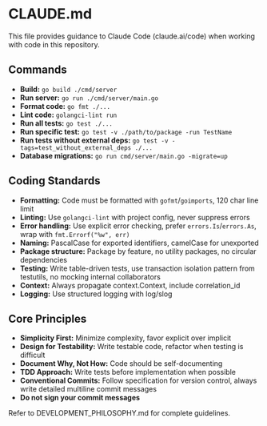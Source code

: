 # CLAUDE.md

This file provides guidance to Claude Code (claude.ai/code) when working with code in this repository.

## Commands

- **Build:** `go build ./cmd/server`
- **Run server:** `go run ./cmd/server/main.go`
- **Format code:** `go fmt ./...`
- **Lint code:** `golangci-lint run`
- **Run all tests:** `go test ./...`
- **Run specific test:** `go test -v ./path/to/package -run TestName`
- **Run tests without external deps:** `go test -v -tags=test_without_external_deps ./...`
- **Database migrations:** `go run cmd/server/main.go -migrate=up`

## Coding Standards

- **Formatting:** Code must be formatted with `gofmt`/`goimports`, 120 char line limit
- **Linting:** Use `golangci-lint` with project config, never suppress errors
- **Error handling:** Use explicit error checking, prefer `errors.Is`/`errors.As`, wrap with `fmt.Errorf("%w", err)`
- **Naming:** PascalCase for exported identifiers, camelCase for unexported
- **Package structure:** Package by feature, no utility packages, no circular dependencies
- **Testing:** Write table-driven tests, use transaction isolation pattern from testutils, no mocking internal collaborators
- **Context:** Always propagate context.Context, include correlation_id
- **Logging:** Use structured logging with log/slog

## Core Principles

- **Simplicity First:** Minimize complexity, favor explicit over implicit
- **Design for Testability:** Write testable code, refactor when testing is difficult
- **Document Why, Not How:** Code should be self-documenting
- **TDD Approach:** Write tests before implementation when possible
- **Conventional Commits:** Follow specification for version control, always write detailed multiline commit messages
- **Do not sign your commit messages**

Refer to DEVELOPMENT_PHILOSOPHY.md for complete guidelines.
